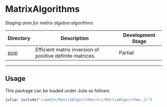# MatrixAlgorithms

_Staging area for matrix algebra algorithms_

<div align="center">

  | Directory | Description | Development Stage |
  |---|---|---|
  | [posi](https://github.com/aravindh-krishnamoorthy/MatrixAlgorithms/tree/main/posi) | Efficient matrix inversion of positive definite matrices. | Partial |

</div>

---

## Usage
This package can be loaded under Julia as follows:
```julia
julia> include("/<path>/MatrixAlgorithms/src/MatrixAlgorithms.jl")
```
